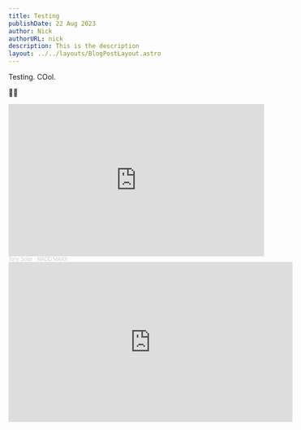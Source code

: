 ```yaml
---
title: Testing
publishDate: 22 Aug 2023
author: Nick
authorURL: nick
description: This is the description
layout: ../../layouts/BlogPostLayout.astro
---
```

Testing. COol. 

👋👋

<iframe width="100%" height="300" scrolling="no" frameborder="no" allow="autoplay" src="https://w.soundcloud.com/player/?url=https%3A//api.soundcloud.com/tracks/944645755&color=%23ff5500&auto_play=false&hide_related=false&show_comments=true&show_user=true&show_reposts=false&show_teaser=true&visual=true"></iframe><div style="font-size: 10px; color: #cccccc;line-break: anywhere;word-break: normal;overflow: hidden;white-space: nowrap;text-overflow: ellipsis; font-family: Interstate,Lucida Grande,Lucida Sans Unicode,Lucida Sans,Garuda,Verdana,Tahoma,sans-serif;font-weight: 100;"><a href="https://soundcloud.com/tonysolarsg" title="Tony Solar" target="_blank" style="color: #cccccc; text-decoration: none;">Tony Solar</a> · <a href="https://soundcloud.com/tonysolarsg/madd-maxx" title="MADD MAXX" target="_blank" style="color: #cccccc; text-decoration: none;">MADD MAXX</a></div>

<iframe width="560" height="315" src="https://www.youtube.com/embed/XtT4fI-NkXU" title="YouTube video player" frameborder="0" allow="accelerometer; autoplay; clipboard-write; encrypted-media; gyroscope; picture-in-picture; web-share" allowfullscreen></iframe>